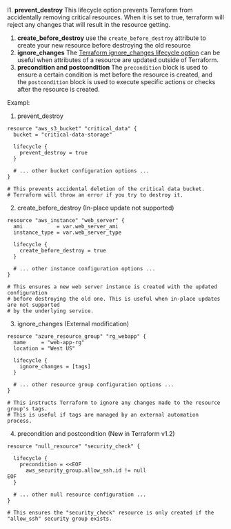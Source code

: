 l1. **prevent_destroy**
		This lifecycle option prevents Terraform from accidentally removing critical resources. When it is set to true, terraform will reject any changes that will result in the resource getting.
1. **create_before_destroy**
		use the `create_before_destroy` attribute to create your new resource before destroying the old resource
3. **ignore_changes**
		The [Terraform ignore_changes lifecycle option](https://spacelift.io/blog/terraform-ignore-changes) can be useful when attributes of a resource are updated outside of Terraform.
4.  **precondition and postcondition**
		The `precondition` block is used to ensure a certain condition is met before the resource is created, and the `postcondition` block is used to execute specific actions or checks after the resource is created.

Exampl:
1. prevent_destroy
```
resource "aws_s3_bucket" "critical_data" {
  bucket = "critical-data-storage"

  lifecycle {
    prevent_destroy = true
  }

  # ... other bucket configuration options ...
}

# This prevents accidental deletion of the critical data bucket.
# Terraform will throw an error if you try to destroy it.

```

2. create_before_destroy (In-place update not supported)
```
resource "aws_instance" "web_server" {
  ami           = var.web_server_ami
  instance_type = var.web_server_type

  lifecycle {
    create_before_destroy = true
  }

  # ... other instance configuration options ...
}

# This ensures a new web server instance is created with the updated configuration 
# before destroying the old one. This is useful when in-place updates are not supported 
# by the underlying service.

```

3. ignore_changes (External modification)
```
resource "azure_resource_group" "rg_webapp" {
  name     = "web-app-rg"
  location = "West US"

  lifecycle {
    ignore_changes = [tags]
  }

  # ... other resource group configuration options ...
}

# This instructs Terraform to ignore any changes made to the resource group's tags. 
# This is useful if tags are managed by an external automation process.

```

4. precondition and postcondition (New in Terraform v1.2)
```
resource "null_resource" "security_check" {

  lifecycle {
    precondition = <<EOF
      aws_security_group.allow_ssh.id != null
EOF
  }

  # ... other null resource configuration ...
}

# This ensures the "security_check" resource is only created if the "allow_ssh" security group exists.

```